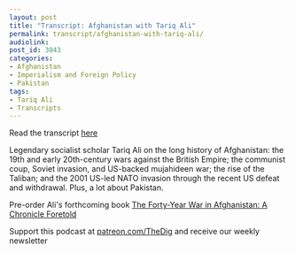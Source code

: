 ```yaml
---
layout: post
title: "Transcript: Afghanistan with Tariq Ali"
permalink: transcript/afghanistan-with-tariq-ali/
audiolink: 
post_id: 3043
categories:
- Afghanistan
- Imperialism and Foreign Policy
- Pakistan
tags:
- Tariq Ali
- Transcripts
---
```


Read the transcript [here](https://jacobinmag.com/2021/10/tariq-ali-afghan-war-us-imperialism)

Legendary socialist scholar Tariq Ali on the long history of Afghanistan: the 19th and early 20th-century wars against the British Empire; the communist coup, Soviet invasion, and US-backed mujahideen war; the rise of the Taliban; and the 2001 US-led NATO invasion through the recent US defeat and withdrawal. Plus, a lot about Pakistan. 

Pre-order Ali's forthcoming book [The Forty-Year War in Afghanistan: A Chronicle Foretold](https://www.versobooks.com/books/3939-the-forty-year-war-in-afghanistan)

Support this podcast at [patreon.com/TheDig](http://www.patreon.com/TheDig)  and receive our weekly newsletter

